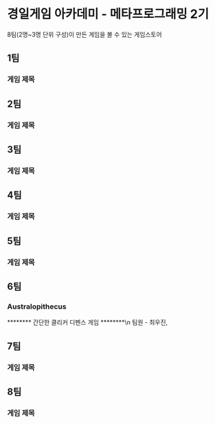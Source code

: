 # 경일게임 아카데미 - 메타프로그래밍 2기

8팀(2명~3명 단위 구성)이 만든 게임을 볼 수 있는 게임스토어

## 1팀
### 게임 제목
## 2팀
### 게임 제목
## 3팀
### 게임 제목
## 4팀
### 게임 제목
## 5팀
### 게임 제목
## 6팀
### Australopithecus
******** 간단한 클리커 디펜스 게임 ********\n
팀원 - 최우진, 
## 7팀
### 게임 제목
## 8팀
### 게임 제목
